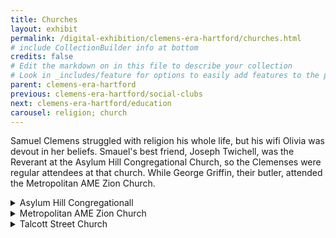```yaml
---
title: Churches
layout: exhibit
permalink: /digital-exhibition/clemens-era-hartford/churches.html
# include CollectionBuilder info at bottom
credits: false
# Edit the markdown on in this file to describe your collection
# Look in _includes/feature for options to easily add features to the page
parent: clemens-era-hartford
previous: clemens-era-hartford/social-clubs
next: clemens-era-hartford/education
carousel: religion; church
---
```


Samuel Clemens struggled with religion his whole life, but his wifi Olivia was devout in her beliefs. Smauel's best friend, Joseph Twichell, was the Reverant at the Asylum Hill Congregational Church, so the Clemenses were regular attendees at that church. While George Griffin, their butler, attended the Metropolitan AME Zion Church. 

<details close><summary>Asylum Hill Congregationall</summary>
<span>
 {% include feature/image.html objectid="MTHM_Church_Asylum-Hill" width="75" %}
  <p>Asylum HIll Congregational church was built in 1865 at the western edge of the city. As  Hartford developed as a manufacturing, insurance, and shipping port in the mid-19th century, many of the wealthier residents built homes on its western fringe, previously a scene of fields, meadows, ponds, and the city’s poorhouse. Downtown churches now seemed in convenient Sunday morning travel, and pious Congregationalists had run a Sunday school in Asylum Hill for several years before the church building was built. The architect, Patrick Keely, designed a spired stone church more in the English parish church tradition than the simple wooden meeting-house style previously used by Congregationalist congregations. The church's  upper-crust Protestant reputation was such that Samuel Clemens, on a business trip to the city in 1868, called it “The Church of the Holy Speculators.” When they arrived to live in the city in 1871, he and Olivia became regular attendees of the church, worshiping at a downtown church that had a better music program only when their close friend, Rev. Joseph Twichell, was away. Samuel took part in church social functions, including a much-publicized spelling bee, and often accompanied Twichell to speaking engagements on behalf of the church at hospitals and missions for the poor.</p>
</span></details>

<details close><summary>Metropolitan AME Zion Church</summary>
<span>
   <p>In 1816 African American Christians in Hartford rejected being segregated during services in the balconies of churches dominated by whites, and began to hold Sunday meetings on their own. Ten years later a group formed an African Religious Society with its own building on Talcott Street. The society split in 1833, with one faction forming a Congregational church and the other a Methodist Episcopal church.</p>
<p>The Methodist group affiliated with the national African Methodist Episcopal Zion Church (AME Zion Church) founded in New York, also part of the wave of African American religious refusal to accept segregation and bias.  The African American Episcopal Zion Church was a denomination separate from the African Methodist Episcopal Church, founded in Philadelphia (though today they share communion.) African Americans had been active in the American Methodist church since its beginnings in the 18th century, with a Black missionary named Harry Hosier aiding Francis Asbury, the white Englishman credited with spreading Methodism in the United States. The specifics of the faith appealed to African Americans, particularly a stress on the equality of sinners before God and the church’s strong anti-slavery stance. Among the prominent figures who were members of A.M.E. Zion congregations were Frederick Douglass, Harriet Tubman, and Sojourner Truth.</p>
<p>In the 1850s Hartford’s AME Zion Church was required to move from its site on Talcott Street when the land became part of the new city park, Bushnell Park. The congregation built a new church on Pearl Street. By the time Samuel and Olivia Clemens moved to the city in 1871 the African American community had grown to about 1,000 people in a total city population of about 38,000. The Clemenses’ African American butler, George Griffin, was a “strenuously religious” deacon in the Pearl Street church, Samuel Clemens wrote. In this role he often interceded on behalf of members of the Black community who “sought his advice in their troubles, and he kept many a case of theirs out of the court by settling it himself.” In March 1881 Clemens spoke at the church, joined by the choir.</p>
<p>In 1926 the church moved to a former Methodist church built in 1873-74 – the same years that the Clemenses were building their house. Like the Clemens home, it’s an example of the High Victorian Gothic style, with medieval-style features such as arched windows, buttresses and ceiling beams, along with decorative polychromatic masonry. The original Methodist congregation sold the building to a Jewish congregation, and it had served as a synagogue for eight years before Metropolitan AME Zion Church (as it is now known) purchased the building.</p>
</span></details>

<details close><summary>Talcott Street Church</summary>
<span>
   <p>In 1819 a group of African Americans living in Hartford were tired of having to sit in the back of churches and given assigned seating in galleries. They decided they would worship on their own terms and started in a small conference room of the First Church of Christ, now Center Church. They became the first Black Congregational Church in the state and the third oldest in the country. A year later they moved to a building on State Street and formed “The African American Religious Society of Hartford.” Plans began to find a new house of worship where all were welcomed, and seating was wherever one chose. Eventually they purchased a property at the corner of Talcott and Market streets and built a stone and brick church. It was the epicenter for Hartford’s Black community and a meeting place for abolitionists and the social movements that emerged during the period. Additionally, the church realized they needed to educate their members in order to help them succeed and therefore established a school district where Black children could learn how to read and write; the only place they could do so for many years.</p>
 <p>One of its most prominent early pastors was a man named Dr. James W.C. Pennington, a former fugitive enslaved man who escaped from Maryland via the Underground Railroad. The fear of being returned to enslavement stayed with him for years until Harriet Beecher Stowe’s brother-in-law, John Hooker, procured his freedom for $150. He received his freedom papers on June 3, 1851. His Bible remains at the church today.</p>
 <p>Mark Twain gave a reading at Hartford’s Unity Hall on May 22, 1889, as a fundraiser and benefit for the Talcott Street Church who were trying to raise money for a new organ. His performance and readings included, “On the Decay of the Art of Lying,” and “How I Escaped Being Killed in a Duel,” among others.  </p>
 <p>By 1860 the church was renamed the Talcott Street Congregational Church and remained so until 1953 when it joined the congregation from Mother Bethel Methodist to form Faith Congregational Church, the name it goes by still.</p>
</span></details>
